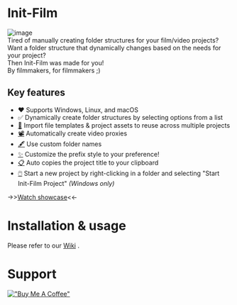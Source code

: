 # Init-Film  
![image](https://github.com/user-attachments/assets/9d9dd462-6b83-4ac7-a3d9-4efb88e4fb72)  
Tired of manually creating folder structures for your film/video projects?  
Want a folder structure that dynamically changes based on the needs for your project?  
Then Init-Film was made for you!  
By filmmakers, for filmmakers ;)  


## Key features  
- ♥️ Supports Windows, Linux, and macOS
- ✅ Dynamically create folder structures by selecting options from a list
- [📝](https://github.com/andreasdelabie/init-film/wiki/Usage#templates) Import file templates & project assets to reuse across multiple projects
- [📽️](https://github.com/andreasdelabie/init-film/wiki/Usage#create-proxies) Automatically create video proxies
- [🖋️](https://github.com/andreasdelabie/init-film/wiki/Usage#custom-folder-names) Use custom folder names
- [✨](https://github.com/andreasdelabie/init-film/wiki/Usage#configuration) Customize the prefix style to your preference!
- [📋](https://github.com/andreasdelabie/init-film/wiki/Usage#copy-project-title-to-clipboard) Auto copies the project title to your clipboard
- [🖱️](https://github.com/andreasdelabie/init-film/wiki/Usage#add-shortcut-to-windows-context-menu-right-click-menu) Start a new project by right-clicking in a folder and selecting "Start Init-Film Project" *(Windows only)*

->>[Watch showcase](https://www.youtube.com/watch?v=QheWe-1PqUM)<<-  


# Installation & usage
Please refer to our [Wiki](https://github.com/andreasdelabie/init-film/wiki/Installation,-updates-&-uninstalling) .


# Support  
[!["Buy Me A Coffee"](https://buymeacoffee.com/assets/img/custom_images/yellow_img.png)](https://buymeacoffee.com/andreasdelabie)

